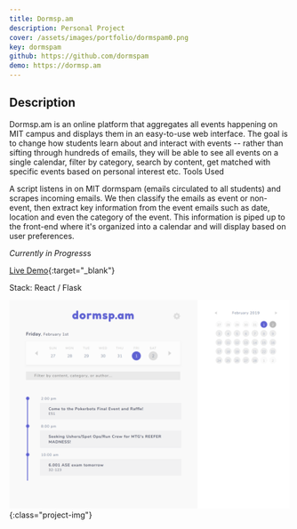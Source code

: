 ```yaml
---
title: Dormsp.am
description: Personal Project
cover: /assets/images/portfolio/dormspam0.png
key: dormspam
github: https://github.com/dormspam
demo: https://dormsp.am
---
```


## Description

Dormsp.am is an online platform that aggregates all events happening on MIT campus and displays them in an easy-to-use web interface. The goal is to change how students learn about and interact with events -- rather than sifting through hundreds of emails, they will be able to see all events on a single calendar, filter by category, search by content, get matched with specific events based on personal interest etc.
Tools Used

A script listens in on MIT dormspam (emails circulated to all students) and scrapes incoming emails. We then classify the emails as event or non-event, then extract key information from the event emails such as date, location and even the category of the event. This information is piped up to the front-end where it's organized into a calendar and will display based on user preferences.

*Currently in Progress*s

[Live Demo](https://dormsp.am){:target="_blank"}

Stack: React / Flask

![dormspam](/assets/images/portfolio/dormspam0.png){:class="project-img"}